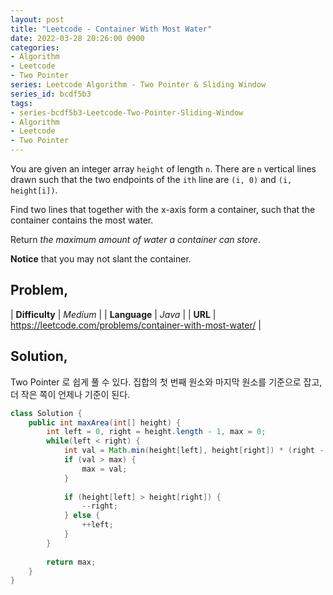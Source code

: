 ```yaml
---
layout: post
title: "Leetcode - Container With Most Water"
date: 2022-03-28 20:26:00 0900
categories:
- Algorithm
- Leetcode
- Two Pointer
series: Leetcode Algorithm - Two Pointer & Sliding Window
series_id: bcdf5b3 
tags:
- series-bcdf5b3-Leetcode-Two-Pointer-Sliding-Window
- Algorithm
- Leetcode
- Two Pointer
---
```

You are given an integer array `height` of length `n`. There are `n` vertical lines drawn such that the two endpoints of the `ith` line are `(i, 0)` and `(i, height[i])`.

Find two lines that together with the x-axis form a container, such that the container contains the most water.

Return *the maximum amount of water a container can store*.

**Notice** that you may not slant the container.


## Problem,

| **Difficulty** | _Medium_ |
| **Language** | _Java_ |
| **URL** | https://leetcode.com/problems/container-with-most-water/ |


## Solution,

Two Pointer 로 쉽게 풀 수 있다. 집합의 첫 번째 원소와 마지막 원소를 기준으로 잡고, 더 작은 쪽이 언제나 기준이 된다.

```java
class Solution {
    public int maxArea(int[] height) {
        int left = 0, right = height.length - 1, max = 0;
        while(left < right) {
            int val = Math.min(height[left], height[right]) * (right - left);
            if (val > max) {
                max = val;
            }
            
            if (height[left] > height[right]) {
                --right;
            } else {
                ++left;
            }
        }
        
        return max;
    }
}
```
